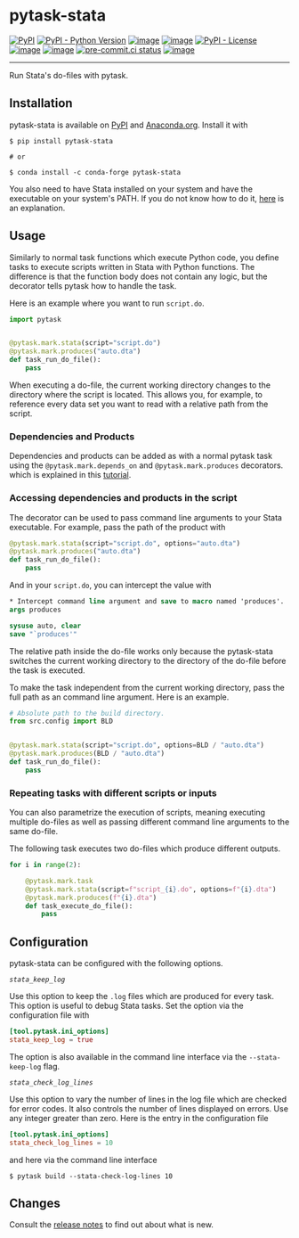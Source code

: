# pytask-stata

[![PyPI](https://img.shields.io/pypi/v/pytask-stata?color=blue)](https://pypi.org/project/pytask-stata)
[![PyPI - Python Version](https://img.shields.io/pypi/pyversions/pytask-stata)](https://pypi.org/project/pytask-stata)
[![image](https://img.shields.io/conda/vn/conda-forge/pytask-stata.svg)](https://anaconda.org/conda-forge/pytask-stata)
[![image](https://img.shields.io/conda/pn/conda-forge/pytask-stata.svg)](https://anaconda.org/conda-forge/pytask-stata)
[![PyPI - License](https://img.shields.io/pypi/l/pytask-stata)](https://pypi.org/project/pytask-stata)
[![image](https://img.shields.io/github/actions/workflow/status/pytask-dev/pytask-stata/main.yml?branch=main)](https://github.com/pytask-dev/pytask-stata/actions?query=branch%3Amain)
[![image](https://codecov.io/gh/pytask-dev/pytask-stata/branch/main/graph/badge.svg)](https://codecov.io/gh/pytask-dev/pytask-stata)
[![pre-commit.ci status](https://results.pre-commit.ci/badge/github/pytask-dev/pytask-stata/main.svg)](https://results.pre-commit.ci/latest/github/pytask-dev/pytask-stata/main)
[![image](https://img.shields.io/badge/code%20style-black-000000.svg)](https://github.com/psf/black)

______________________________________________________________________

Run Stata's do-files with pytask.

## Installation

pytask-stata is available on [PyPI](https://pypi.org/project/pytask-stata) and
[Anaconda.org](https://anaconda.org/conda-forge/pytask-stata). Install it with

```console
$ pip install pytask-stata

# or

$ conda install -c conda-forge pytask-stata
```

You also need to have Stata installed on your system and have the executable on your
system's PATH. If you do not know how to do it, [here](https://superuser.com/a/284351)
is an explanation.

## Usage

Similarly to normal task functions which execute Python code, you define tasks to
execute scripts written in Stata with Python functions. The difference is that the
function body does not contain any logic, but the decorator tells pytask how to handle
the task.

Here is an example where you want to run `script.do`.

```python
import pytask


@pytask.mark.stata(script="script.do")
@pytask.mark.produces("auto.dta")
def task_run_do_file():
    pass
```

When executing a do-file, the current working directory changes to the directory where
the script is located. This allows you, for example, to reference every data set you
want to read with a relative path from the script.

### Dependencies and Products

Dependencies and products can be added as with a normal pytask task using the
`@pytask.mark.depends_on` and `@pytask.mark.produces` decorators. which is explained in
this
[tutorial](https://pytask-dev.readthedocs.io/en/stable/tutorials/defining_dependencies_products.html).

### Accessing dependencies and products in the script

The decorator can be used to pass command line arguments to your Stata executable. For
example, pass the path of the product with

```python
@pytask.mark.stata(script="script.do", options="auto.dta")
@pytask.mark.produces("auto.dta")
def task_run_do_file():
    pass
```

And in your `script.do`, you can intercept the value with

```do
* Intercept command line argument and save to macro named 'produces'.
args produces

sysuse auto, clear
save "`produces'"
```

The relative path inside the do-file works only because the pytask-stata switches the
current working directory to the directory of the do-file before the task is executed.

To make the task independent from the current working directory, pass the full path as
an command line argument. Here is an example.

```python
# Absolute path to the build directory.
from src.config import BLD


@pytask.mark.stata(script="script.do", options=BLD / "auto.dta")
@pytask.mark.produces(BLD / "auto.dta")
def task_run_do_file():
    pass
```

### Repeating tasks with different scripts or inputs

You can also parametrize the execution of scripts, meaning executing multiple do-files
as well as passing different command line arguments to the same do-file.

The following task executes two do-files which produce different outputs.

```python
for i in range(2):

    @pytask.mark.task
    @pytask.mark.stata(script=f"script_{i}.do", options=f"{i}.dta")
    @pytask.mark.produces(f"{i}.dta")
    def task_execute_do_file():
        pass
```

## Configuration

pytask-stata can be configured with the following options.

*`stata_keep_log`*

Use this option to keep the `.log` files which are produced for every task. This option
is useful to debug Stata tasks. Set the option via the configuration file with

```toml
[tool.pytask.ini_options]
stata_keep_log = true
```

The option is also available in the command line interface via the `--stata-keep-log`
flag.

*`stata_check_log_lines`*

Use this option to vary the number of lines in the log file which are checked for error
codes. It also controls the number of lines displayed on errors. Use any integer greater
than zero. Here is the entry in the configuration file

```toml
[tool.pytask.ini_options]
stata_check_log_lines = 10
```

and here via the command line interface

```console
$ pytask build --stata-check-log-lines 10
```

## Changes

Consult the [release notes](CHANGES.md) to find out about what is new.
